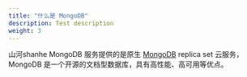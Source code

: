 ```yaml
---
title: "什么是 MongoDB"
description: Test description
weight: 3
---
```


山河shanhe MongoDB 服务提供的是原生 [MongoDB](https://www.mongodb.com/) replica set 云服务，MongoDB 是一个开源的文档型数据库，具有高性能、高可用等优点。